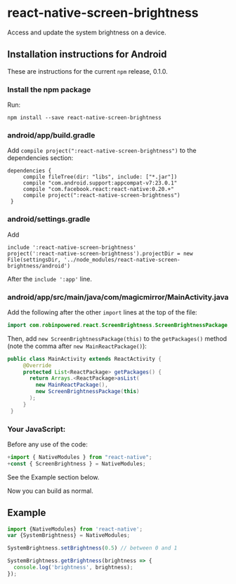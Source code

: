 # react-native-screen-brightness

Access and update the system brightness on a device.

## Installation instructions for Android

These are instructions for the current `npm` release, 0.1.0.

### Install the npm package

Run:

`npm install --save react-native-screen-brightness`

### android/app/build.gradle

Add `compile project(":react-native-screen-brightness")` to the dependencies section:

```
dependencies {
     compile fileTree(dir: "libs", include: ["*.jar"])
     compile "com.android.support:appcompat-v7:23.0.1"
     compile "com.facebook.react:react-native:0.20.+"
     compile project(":react-native-screen-brightness")
 }
```

### android/settings.gradle

Add

```
include ':react-native-screen-brightness'
project(':react-native-screen-brightness').projectDir = new File(settingsDir, '../node_modules/react-native-screen-brightness/android')
```

After the `include ':app'` line.

### android/app/src/main/java/com/magicmirror/MainActivity.java

Add the following after the other `import` lines at the top of the file:

```java
import com.robinpowered.react.ScreenBrightness.ScreenBrightnessPackage;
```

Then, add `new ScreenBrightnessPackage(this)` to the `getPackages()` method (note
the comma after `new MainReactPackage()`):

```java
public class MainActivity extends ReactActivity {
     @Override
     protected List<ReactPackage> getPackages() {
       return Arrays.<ReactPackage>asList(
         new MainReactPackage(),
         new ScreenBrightnessPackage(this)
       );
     }
 }
```

### Your JavaScript:

Before any use of the code:

```js
+import { NativeModules } from "react-native";
+const { ScreenBrightness } = NativeModules;
```

See the Example section below.

Now you can build as normal.

## Example
```js
import {NativeModules} from 'react-native';
var {SystemBrightness} = NativeModules;

SystemBrightness.setBrightness(0.5) // between 0 and 1

SystemBrightness.getBrightness(brightness => {
  console.log('brightness', brightness);
});
```

